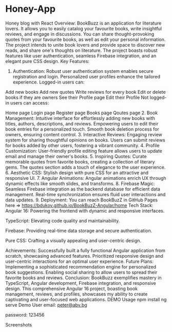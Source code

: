 # Honey-App
 Honey blog with React
Overview:
BookBuzz is an application for literature lovers. It allows you to easily catalog your favourite books, write insightful reviews, and engage in discussions. You can share thought-provoking quotes from your favourite books, as well as edit your personal information. The project intends to unite book lovers and provide space to discover new reads, and share one's thoughts on literature. The project boasts robust features like user authentication, seamless Firebase integration, and an elegant pure CSS design.
Key Features:
1. Authentication:
Robust user authentication system enables secure registration and login. Personalized user profiles enhance the tailored experience.
Logged-in users can:

Add new books
Add new quotes
Write reviews for every book
Edit or delete books if they are owners
See their Profile page
Edit their Profile
Not logged-in users can access:

Home page
Login page
Register page
Books page
Qoutes page
2. Book Management:
Intuitive interface for effortlessly adding new books with titles, authors, descriptions, and reviews.
Empowering users to edit their book entries for a personalized touch.
Smooth book deletion process for owners, ensuring content control.
3. Interactive Reviews:
Engaging review system for sharing thoughtful opinions on books. Users can submit reviews for books added by other users, fostering a vibrant community.
4. Profile Customization:
User-friendly profile editing feature allows users to update email and manage their owner's books.
5. Inspiring Quotes:
Curate memorable quotes from favorite books, creating a collection of literary gems.
The quotes section adds a touch of elegance to the user experience.
6. Aesthetic CSS:
Stylish design with pure CSS for an attractive and responsive UI.
7. Angular Animations:
Angular animations enrich UX through dynamic effects like smooth slides, and transforms.
8. Firebase Magic:
Seamless Firebase integration as the backend database for efficient data management.
Real-time synchronization ensures fluid user interactions and data updates.
9. Deployment:
You can reach BookBuzZ in GitHub Pages here => https://bdukov.github.io/BookBuzZ-Angular/home
Tech Stack:
Angular 16: Powering the frontend with dynamic and responsive interfaces.

TypeScript: Elevating code quality and maintainability.

Firebase: Providing real-time data storage and secure authentication.

Pure CSS: Crafting a visually appealing and user-centric design.

Achievements:
Successfully built a fully functional Angular application from scratch, showcasing advanced features. Prioritized responsive design and user-centric interactions for an optimal user experience.
Future Plans:
Implementing a sophisticated recommendation engine for personalized book suggestions. Enabling social sharing to allow users to spread their favorite books and reviews.
Conclusion:
BookBuzz exemplifies mastery in TypeScript, Angular development, Firebase integration, and responsive design. This comprehensive Angular 16 project, boasting book management, reviews, and profiles, showcases my ability to create captivating and user-focused web applications.
DEMO
Usage
npm install
ng serve
Demo User
email: peter@abv.bg

password: 123456

Screenshots
